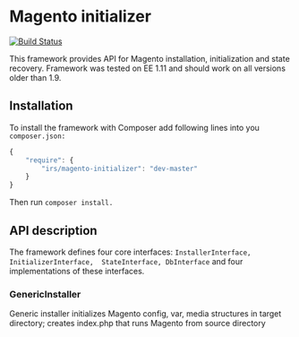 Magento initializer
===================

[![Build Status](https://travis-ci.org/irs/magento-initializer.png?branch=master)](https://travis-ci.org/irs/magento-initializer)

This framework provides API for Magento installation, initialization and state recovery. Framework was tested 
on EE 1.11 and should work on all versions older than 1.9.

Installation
------------
To install the framework with Composer add following lines into you `composer.json:`

```javascript
{
    "require": {
        "irs/magento-initializer": "dev-master"
    }
}
```

Then run `composer install.`

API description
---------------

The framework defines four core interfaces: `InstallerInterface, InitializerInterface, 
StateInterface, DbInterface` and four implementations of these interfaces. 

### GenericInstaller

Generic installer initializes Magento config, var, media structures in target directory; creates index.php 
that runs Magento from source directory
